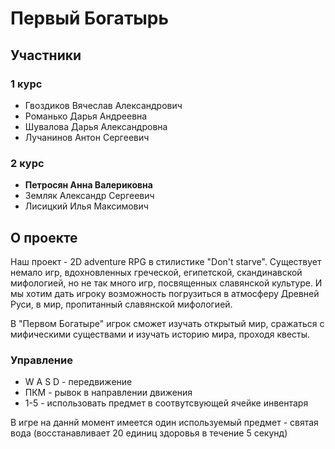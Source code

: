 # Первый Богатырь

## Участники
### 1 курс
- Гвоздиков Вячеслав Александрович
- Романько Дарья Андреевна
- Шувалова Дарья Александровна
- Лучанинов Антон Сергеевич
### 2 курс
- <b>Петросян Анна Валериковна</b>
- Земляк Александр Сергеевич
- Лисицкий Илья Максимович
## О проекте
Наш проект - 2D adventure RPG в стилистике "Don't starve". Существует немало игр, вдохновленных греческой, египетской, скандинавской мифологией, но не так много игр, посвященных славянской культуре. И мы хотим дать игроку возможность погрузиться в атмосферу Древней Руси, в мир, пропитанный славянской мифологией.

В "Первом Богатыре" игрок сможет изучать открытый мир, сражаться с мифическими существами и изучать историю мира, проходя квесты.

### Управление
- W A S D - передвижение
- ПКМ - рывок в направлении движения
- 1-5 - использовать предмет в соотвутсвующей ячейке инвентаря

В игре на даннй момент имеется один используемый предмет - святая вода (восстанавливает 20 единиц здоровья в течение 5 секунд)